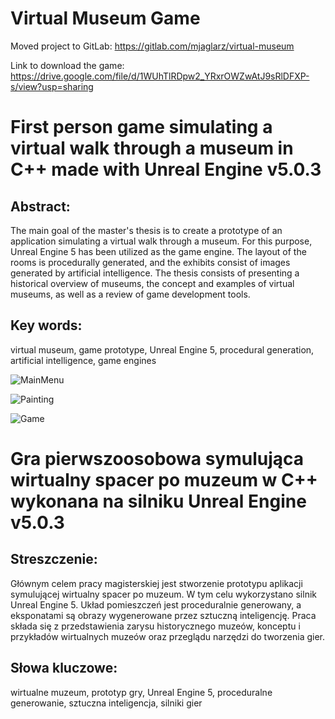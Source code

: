 Virtual Museum Game
====================
Moved project to GitLab: https://gitlab.com/mjaglarz/virtual-museum

Link to download the game: https://drive.google.com/file/d/1WUhTlRDpw2_YRxrOWZwAtJ9sRlDFXP-s/view?usp=sharing

# First person game simulating a virtual walk through a museum in C++ made with Unreal Engine v5.0.3

## Abstract:

The main goal of the master's thesis is to create a prototype of an application simulating a virtual walk through a museum. For this purpose, Unreal Engine 5 has been utilized as the game engine. The layout of the rooms is procedurally generated, and the exhibits consist of images generated by artificial intelligence. The thesis consists of presenting a historical overview of museums, the concept and examples of virtual museums, as well as a review of game development tools.

## Key words:

virtual museum, game prototype, Unreal Engine 5, procedural generation, artificial intelligence, game engines

![MainMenu](https://github.com/user-attachments/assets/9b71ed56-86f8-4f2b-819f-fd34e167c1bc)

![Painting](https://github.com/user-attachments/assets/c03b4d5f-9338-43a4-b958-9cb74e451567)

![Game](https://github.com/user-attachments/assets/df31add6-7782-4375-8bbc-eb886dd64c4c)

#

# Gra pierwszoosobowa symulująca wirtualny spacer po muzeum w C++ wykonana na silniku Unreal Engine v5.0.3

## Streszczenie:

Głównym celem pracy magisterskiej jest stworzenie prototypu aplikacji symulującej wirtualny spacer po muzeum. W tym celu wykorzystano silnik Unreal Engine 5. Układ pomieszczeń jest proceduralnie generowany, a eksponatami są obrazy wygenerowane przez sztuczną inteligencję. Praca składa się z przedstawienia zarysu historycznego muzeów, konceptu i przykładów wirtualnych muzeów oraz przeglądu narzędzi do tworzenia gier.

## Słowa kluczowe:

wirtualne muzeum, prototyp gry, Unreal Engine 5, proceduralne generowanie, sztuczna inteligencja, silniki gier
